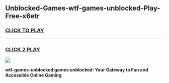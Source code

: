 
## Unblocked-Games-wtf-games-unblocked-Play-Free-x6etr
<h3>
<a href="https://premium76.site?title=wtf-games-unblocked&ref=18A1">CLICK TO PLAY</a></h3>
<hr>

<h3>
<a href="https://premium76.site?title=wtf-games-unblocked&ref=18A1">CLICK 2 PLAY</a>
  
</h3>

<a href="https://premium76.site?title=wtf-games-unblocked&ref=18A1"><img src="https://clearcache.store/games.png"></a>


**wtf-games-unblocked games unblocked: Your Gateway to Fun and Accessible Online Gaming**
